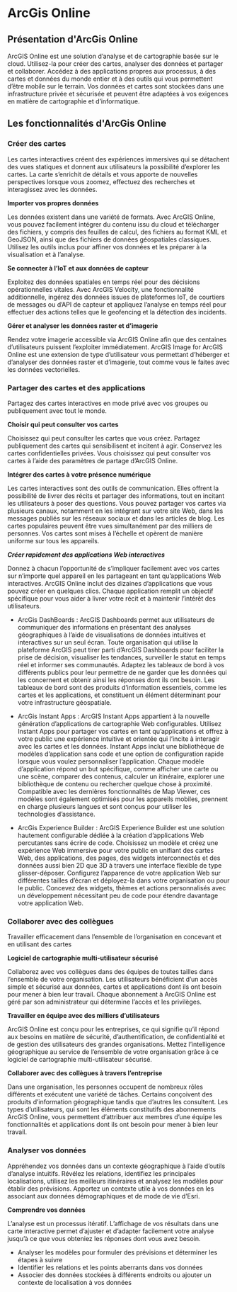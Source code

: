 # ArcGis Online

## Présentation d'ArcGis Online

ArcGIS Online est une solution d’analyse et de cartographie basée sur le cloud. Utilisez-la pour créer des cartes, analyser des données et partager et collaborer. Accédez à des applications propres aux processus, à des cartes et données du monde entier et à des outils qui vous permettent d’être mobile sur le terrain. Vos données et cartes sont stockées dans une infrastructure privée et sécurisée et peuvent être adaptées à vos exigences en matière de cartographie et d’informatique.

## Les fonctionnalités d'ArcGis Online

### Créer des cartes

Les cartes interactives créent des expériences immersives qui se détachent des vues statiques et donnent aux utilisateurs la possibilité d’explorer les cartes. La carte s’enrichit de détails et vous apporte de nouvelles perspectives lorsque vous zoomez, effectuez des recherches et interagissez avec les données.

**Importer vos propres données**

Les données existent dans une variété de formats. Avec ArcGIS Online, vous pouvez facilement intégrer du contenu issu du cloud et télécharger des fichiers, y compris des feuilles de calcul, des fichiers au format KML et GeoJSON, ainsi que des fichiers de données géospatiales classiques. Utilisez les outils inclus pour affiner vos données et les préparer à la visualisation et à l’analyse.

**Se connecter à l’IoT et aux données de capteur**

Exploitez des données spatiales en temps réel pour des décisions opérationnelles vitales. Avec ArcGIS Velocity, une fonctionnalité additionnelle, ingérez des données issues de plateformes IoT, de courtiers de messages ou d’API de capteur et appliquez l’analyse en temps réel pour effectuer des actions telles que le geofencing et la détection des incidents.

**Gérer et analyser les données raster et d’imagerie**

Rendez votre imagerie accessible via ArcGIS Online afin que des centaines d’utilisateurs puissent l’exploiter immédiatement. ArcGIS Image for ArcGIS Online est une extension de type d’utilisateur vous permettant d’héberger et d’analyser des données raster et d’imagerie, tout comme vous le faites avec les données vectorielles.

### Partager des cartes et des applications

Partagez des cartes interactives en mode privé avec vos groupes ou publiquement avec tout le monde.

**Choisir qui peut consulter vos cartes**

Choisissez qui peut consulter les cartes que vous créez. Partagez publiquement des cartes qui sensibilisent et incitent à agir. Conservez les cartes confidentielles privées. Vous choisissez qui peut consulter vos cartes à l’aide des paramètres de partage d’ArcGIS Online.

**Intégrer des cartes à votre présence numérique**

Les cartes interactives sont des outils de communication. Elles offrent la possibilité de livrer des récits et partager des informations, tout en incitant les utilisateurs à poser des questions. Vous pouvez partager vos cartes via plusieurs canaux, notamment en les intégrant sur votre site Web, dans les messages publiés sur les réseaux sociaux et dans les articles de blog. Les cartes populaires peuvent être vues simultanément par des milliers de personnes. Vos cartes sont mises à l’échelle et opèrent de manière uniforme sur tous les appareils.

**_Créer rapidement des applications Web interactives_**

Donnez à chacun l’opportunité de s’impliquer facilement avec vos cartes sur n’importe quel appareil en les partageant en tant qu’applications Web interactives. ArcGIS Online inclut des dizaines d’applications que vous pouvez créer en quelques clics. Chaque application remplit un objectif spécifique pour vous aider à livrer votre récit et à maintenir l’intérêt des utilisateurs.

- ArcGis DashBoards :
ArcGIS Dashboards permet aux utilisateurs de communiquer des informations en présentant des analyses géographiques à l’aide de visualisations de données intuitives et interactives sur un seul écran. Toute organisation qui utilise la plateforme ArcGIS peut tirer parti d’ArcGIS Dashboards pour faciliter la prise de décision, visualiser les tendances, surveiller le statut en temps réel et informer ses communautés. Adaptez les tableaux de bord à vos différents publics pour leur permettre de ne garder que les données qui les concernent et obtenir ainsi les réponses dont ils ont besoin. Les tableaux de bord sont des produits d’information essentiels, comme les cartes et les applications, et constituent un élément déterminant pour votre infrastructure géospatiale.

- ArcGis Instant Apps :
ArcGIS Instant Apps appartient à la nouvelle génération d’applications de cartographie Web configurables. Utilisez Instant Apps pour partager vos cartes en tant qu’applications et offrez à votre public une expérience intuitive et orientée qui l’incite à interagir avec les cartes et les données.
Instant Apps inclut une bibliothèque de modèles d’application sans code et une option de configuration rapide lorsque vous voulez personnaliser l’application. Chaque modèle d’application répond un but spécifique, comme afficher une carte ou une scène, comparer des contenus, calculer un itinéraire, explorer une bibliothèque de contenu ou rechercher quelque chose à proximité. Compatible avec les dernières fonctionnalités de Map Viewer, ces modèles sont également optimisés pour les appareils mobiles, prennent en charge plusieurs langues et sont conçus pour utiliser les technologies d’assistance.

- ArcGis Experience Builder :
ArcGIS Experience Builder est une solution hautement configurable dédiée à la création d’applications Web percutantes sans écrire de code. Choisissez un modèle et créez une expérience Web immersive pour votre public en unifiant des cartes Web, des applications, des pages, des widgets interconnectés et des données aussi bien 2D que 3D à travers une interface flexible de type glisser-déposer. Configurez l’apparence de votre application Web sur différentes tailles d’écran et déployez-la dans votre organisation ou pour le public. Concevez des widgets, thèmes et actions personnalisés avec un développement nécessitant peu de code pour étendre davantage votre application Web.

### Collaborer avec des collègues

Travailler efficacement dans l’ensemble de l’organisation en concevant et en utilisant des cartes

**Logiciel de cartographie multi-utilisateur sécurisé**

Collaborez avec vos collègues dans des équipes de toutes tailles dans l’ensemble de votre organisation. Les utilisateurs bénéficient d’un accès simple et sécurisé aux données, cartes et applications dont ils ont besoin pour mener à bien leur travail. Chaque abonnement à ArcGIS Online est géré par son administrateur qui détermine l’accès et les privilèges.

**Travailler en équipe avec des milliers d’utilisateurs**

ArcGIS Online est conçu pour les entreprises, ce qui signifie qu’il répond aux besoins en matière de sécurité, d’authentification, de confidentialité et de gestion des utilisateurs des grandes organisations. Mettez l’intelligence géographique au service de l’ensemble de votre organisation grâce à ce logiciel de cartographie multi-utilisateur sécurisé.

**Collaborer avec des collègues à travers l’entreprise**

Dans une organisation, les personnes occupent de nombreux rôles différents et exécutent une variété de tâches. Certains conçoivent des produits d’information géographique tandis que d’autres les consultent. Les types d’utilisateurs, qui sont les éléments constitutifs des abonnements ArcGIS Online, vous permettent d’attribuer aux membres d’une équipe les fonctionnalités et applications dont ils ont besoin pour mener à bien leur travail.

### Analyser vos données

Appréhendez vos données dans un contexte géographique à l’aide d’outils d’analyse intuitifs. Révélez les relations, identifiez les principales localisations, utilisez les meilleurs itinéraires et analysez les modèles pour établir des prévisions. Apportez un contexte utile à vos données en les associant aux données démographiques et de mode de vie d’Esri.

**Comprendre vos données**

L’analyse est un processus itératif. L’affichage de vos résultats dans une carte interactive permet d’ajuster et d’adapter facilement votre analyse jusqu’à ce que vous obteniez les réponses dont vous avez besoin.
- Analyser les modèles pour formuler des prévisions et déterminer les étapes à suivre
- Identifier les relations et les points aberrants dans vos données
- Associer des données stockées à différents endroits ou ajouter un contexte de localisation à vos données